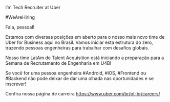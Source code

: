 
 I’m Tech Recruiter at Uber

#WeAreHiring

Fala, pessoal!

Estamos com diversas posições em aberto para o nosso mais novo time de Uber for Business aqui no Brasil. Vamos iniciar esta estrutura do zero, trazendo pessoas engenheiras para trabalhar com desafios globais.

Nosso time LatAm de Talent Acquisition está iniciando a preparação para a Semana de Recrutamento de Engenharia em U4B! 

Se você for uma pessoa engenheira #Android, #iOS, #Frontend ou #Backend não pode deixar de dar uma olhada nas oportunidades e se inscrever!

Confira nossa página de carreira https://www.uber.com/br/pt-br/careers/

<!---
marianavenancio/marianavenancio is a ✨ special ✨ repository because its `README.md` (this file) appears on your GitHub profile.
You can click the Preview link to take a look at your changes.
--->

